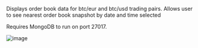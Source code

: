 Displays order book data for btc/eur and btc/usd trading pairs. Allows user to see nearest order book snapshot by date and time selected


Requires MongoDB to run on port 27017.

![image](https://github.com/vhuzii/OrderBookTestTask/assets/35489438/118e260f-5221-4dc7-a216-3d4980ab4e85)
